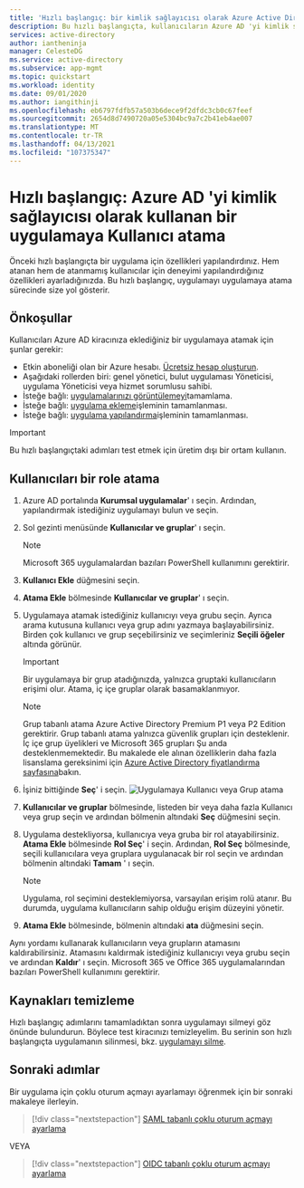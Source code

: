 ```yaml
---
title: 'Hızlı başlangıç: bir kimlik sağlayıcısı olarak Azure Active Directory kullanan bir uygulamaya Kullanıcı atama'
description: Bu hızlı başlangıçta, kullanıcıların Azure AD 'yi kimlik sağlayıcısı olarak kullanmak üzere ayarlamış olduğunuz bir uygulamayı kullanmasına izin verme işlemi gösterilmektedir.
services: active-directory
author: iantheninja
manager: CelesteDG
ms.service: active-directory
ms.subservice: app-mgmt
ms.topic: quickstart
ms.workload: identity
ms.date: 09/01/2020
ms.author: iangithinji
ms.openlocfilehash: eb6797fdfb57a503b6dece9f2dfdc3cb0c67feef
ms.sourcegitcommit: 2654d8d7490720a05e5304bc9a7c2b41eb4ae007
ms.translationtype: MT
ms.contentlocale: tr-TR
ms.lasthandoff: 04/13/2021
ms.locfileid: "107375347"
---
```

# <a name="quickstart-assign-users-to-an-app-that-is-using-azure-ad-as-an-identity-provider"></a>Hızlı başlangıç: Azure AD 'yi kimlik sağlayıcısı olarak kullanan bir uygulamaya Kullanıcı atama

Önceki hızlı başlangıçta bir uygulama için özellikleri yapılandırdınız. Hem atanan hem de atanmamış kullanıcılar için deneyimi yapılandırdığınız özellikleri ayarladığınızda. Bu hızlı başlangıç, uygulamayı uygulamaya atama sürecinde size yol gösterir.

## <a name="prerequisites"></a>Önkoşullar

Kullanıcıları Azure AD kiracınıza eklediğiniz bir uygulamaya atamak için şunlar gerekir:

- Etkin aboneliği olan bir Azure hesabı. [Ücretsiz hesap oluşturun](https://azure.microsoft.com/free/?WT.mc_id=A261C142F).
- Aşağıdaki rollerden biri: genel yönetici, bulut uygulaması Yöneticisi, uygulama Yöneticisi veya hizmet sorumlusu sahibi.
- İsteğe bağlı: [uygulamalarınızı görüntülemeyi](view-applications-portal.md)tamamlama.
- İsteğe bağlı: [uygulama ekleme](add-application-portal.md)işleminin tamamlanması.
- İsteğe bağlı: [uygulama yapılandırma](add-application-portal-configure.md)işleminin tamamlanması.

>[!IMPORTANT]
>Bu hızlı başlangıçtaki adımları test etmek için üretim dışı bir ortam kullanın.

## <a name="assign-users-to-an-app"></a>Kullanıcıları bir role atama
1. Azure AD portalında **Kurumsal uygulamalar**' ı seçin. Ardından, yapılandırmak istediğiniz uygulamayı bulun ve seçin.
2. Sol gezinti menüsünde **Kullanıcılar ve gruplar**' ı seçin.
   > [!NOTE]
   > Microsoft 365 uygulamalardan bazıları PowerShell kullanımını gerektirir. 
3. **Kullanıcı Ekle** düğmesini seçin.
4. **Atama Ekle** bölmesinde **Kullanıcılar ve gruplar**' ı seçin.
5. Uygulamaya atamak istediğiniz kullanıcıyı veya grubu seçin. Ayrıca arama kutusuna kullanıcı veya grup adını yazmaya başlayabilirsiniz. Birden çok kullanıcı ve grup seçebilirsiniz ve seçimleriniz **Seçili öğeler** altında görünür.
    > [!IMPORTANT]
    > Bir uygulamaya bir grup atadığınızda, yalnızca gruptaki kullanıcıların erişimi olur. Atama, iç içe gruplar olarak basamaklanmıyor.

    > [!NOTE]
    > Grup tabanlı atama Azure Active Directory Premium P1 veya P2 Edition gerektirir. Grup tabanlı atama yalnızca güvenlik grupları için desteklenir. İç içe grup üyelikleri ve Microsoft 365 grupları Şu anda desteklenmemektedir. Bu makalede ele alınan özelliklerin daha fazla lisanslama gereksinimi için [Azure Active Directory fiyatlandırma sayfasına](https://azure.microsoft.com/pricing/details/active-directory)bakın. 
6. İşiniz bittiğinde **Seç**' i seçin.
   ![Uygulamaya Kullanıcı veya Grup atama](./media/assign-user-or-group-access-portal/assign-users.png)
7. **Kullanıcılar ve gruplar** bölmesinde, listeden bir veya daha fazla Kullanıcı veya grup seçin ve ardından bölmenin altındaki **Seç** düğmesini seçin.
8. Uygulama destekliyorsa, kullanıcıya veya gruba bir rol atayabilirsiniz. **Atama Ekle** bölmesinde **Rol Seç**' i seçin. Ardından, **Rol Seç** bölmesinde, seçili kullanıcılara veya gruplara uygulanacak bir rol seçin ve ardından bölmenin altındaki **Tamam** ' ı seçin. 
    > [!NOTE]
    > Uygulama, rol seçimini desteklemiyorsa, varsayılan erişim rolü atanır. Bu durumda, uygulama kullanıcıların sahip olduğu erişim düzeyini yönetir.
9. **Atama Ekle** bölmesinde, bölmenin altındaki **ata** düğmesini seçin.

Aynı yordamı kullanarak kullanıcıların veya grupların atamasını kaldırabilirsiniz. Atamasını kaldırmak istediğiniz kullanıcıyı veya grubu seçin ve ardından **Kaldır**' ı seçin. Microsoft 365 ve Office 365 uygulamalarından bazıları PowerShell kullanımını gerektirir. 

## <a name="clean-up-resources"></a>Kaynakları temizleme

Hızlı başlangıç adımlarını tamamladıktan sonra uygulamayı silmeyi göz önünde bulundurun. Böylece test kiracınızı temizleyelim. Bu serinin son hızlı başlangıçta uygulamanın silinmesi, bkz. [uygulamayı silme](delete-application-portal.md).

## <a name="next-steps"></a>Sonraki adımlar

Bir uygulama için çoklu oturum açmayı ayarlamayı öğrenmek için bir sonraki makaleye ilerleyin.
> [!div class="nextstepaction"]
> [SAML tabanlı çoklu oturum açmayı ayarlama](add-application-portal-setup-sso.md)

VEYA

> [!div class="nextstepaction"]
> [OIDC tabanlı çoklu oturum açmayı ayarlama](add-application-portal-setup-oidc-sso.md)
